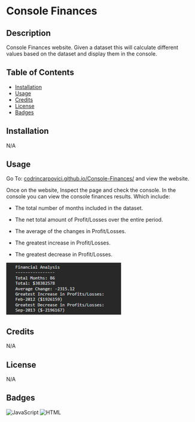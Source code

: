 # Console Finances

## Description

Console Finances website. Given a dataset this will calculate different values based on the dataset and display them in the console.

## Table of Contents

* [Installation](#installation)
* [Usage](#usage)
* [Credits](#credits)
* [License](#license)
* [Badges](#badges)


## Installation

N/A

## Usage 

Go To: [codrincarpovici.github.io/Console-Finances/](https://codrincarpovici.github.io/Console-Finances/) and view the website. 

Once on the website, Inspect the page and check the console.
In the console you can view the console finances results. Which include:

* The total number of months included in the dataset.

* The net total amount of Profit/Losses over the entire period.

* The average of the changes in Profit/Losses.

* The greatest increase in Profit/Losses.

* The greatest decrease in Profit/Losses.

![edX Portfolio](assets/images/console.png)



## Credits

N/A


## License
N/A

## Badges

![JavaScript](https://img.shields.io/badge/JavaScript-ES6-yellow)
![HTML](https://img.shields.io/badge/HTML-5-blue)